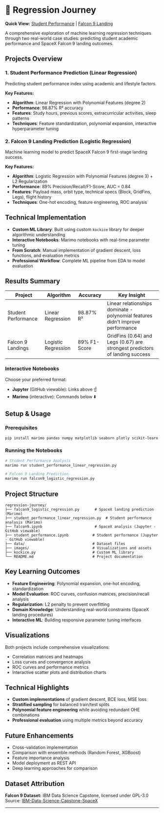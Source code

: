 # 🚀 Regression Journey

**Quick View:** [Student Performance](student_performance.ipynb) | [Falcon 9 Landing](falcon9.ipynb)

A comprehensive exploration of machine learning regression techniques through two real-world case studies: predicting student academic performance and SpaceX Falcon 9 landing outcomes.

## Projects Overview

### 1. Student Performance Prediction (Linear Regression)

Predicting student performance index using academic and lifestyle factors.

**Key Features:**

- **Algorithm**: Linear Regression with Polynomial Features (degree 2)
- **Performance**: 98.87% R² accuracy
- **Features**: Study hours, previous scores, extracurricular activities, sleep patterns
- **Techniques**: Feature standardization, polynomial expansion, interactive hyperparameter tuning

### 2. Falcon 9 Landing Prediction (Logistic Regression)

Machine learning model to predict SpaceX Falcon 9 first-stage landing success.

**Key Features:**

- **Algorithm**: Logistic Regression with Polynomial Features (degree 3) + L2 Regularization
- **Performance**: 89% Precision/Recall/F1-Score, AUC = 0.84
- **Features**: Payload mass, orbit type, technical specs (Block, GridFins, Legs), flight history
- **Techniques**: One-hot encoding, feature engineering, ROC analysis

## Technical Implementation

- **Custom ML Library**: Built using custom `kockice` library for deeper algorithmic understanding
- **Interactive Notebooks**: Marimo notebooks with real-time parameter tuning
- **From Scratch**: Manual implementation of gradient descent, loss functions, and evaluation metrics
- **Professional Workflow**: Complete ML pipeline from EDA to model evaluation

## Results Summary

| Project             | Algorithm           | Accuracy     | Key Insight                                                                    |
| ------------------- | ------------------- | ------------ | ------------------------------------------------------------------------------ |
| Student Performance | Linear Regression   | 98.87% R²    | Linear relationships dominate - polynomial features didn't improve performance |
| Falcon 9 Landings   | Logistic Regression | 89% F1-Score | GridFins (0.64) and Legs (0.67) are strongest predictors of landing success    |

### Interactive Notebooks

Choose your preferred format:

- **Jupyter** (GitHub viewable): Links above ☝️
- **Marimo** (interactive): Commands below ⬇️

## Setup & Usage

### Prerequisites

```bash
pip install marimo pandas numpy matplotlib seaborn plotly scikit-learn kagglehub
```

### Running the Notebooks

```bash
# Student Performance Analysis
marimo run student_performance_linear_regression.py

# Falcon 9 Landing Prediction
marimo run falcon9_logistic_regression.py
```

## Project Structure

```
regression-journey/
├── falcon9_logistic_regression.py       # SpaceX landing prediction (Marimo)
├── student_performance_linear_regression.py  # Student performance analysis (Marimo)
├── falcon9.ipynb                        # SpaceX analysis (Jupyter - GitHub viewable)
├── student_performance.ipynb           # Student performance (Jupyter - GitHub viewable)
├── data/                               # Dataset files
├── images/                             # Visualizations and assets
├── kockice.py                          # Custom ML library
└── README.md                           # Project documentation
```

## Key Learning Outcomes

- **Feature Engineering**: Polynomial expansion, one-hot encoding, standardization
- **Model Evaluation**: ROC curves, confusion matrices, precision/recall analysis
- **Regularization**: L2 penalty to prevent overfitting
- **Domain Knowledge**: Understanding real-world constraints (SpaceX landing procedures)
- **Interactive ML**: Building responsive parameter tuning interfaces

## Visualizations

Both projects include comprehensive visualizations:

- Correlation matrices and heatmaps
- Loss curves and convergence analysis
- ROC curves and performance metrics
- Interactive scatter plots and distribution charts

## Technical Highlights

- **Custom implementations** of gradient descent, BCE loss, MSE loss
- **Stratified sampling** for balanced train/test splits
- **Polynomial feature engineering** while avoiding redundant OHE combinations
- **Professional evaluation** using multiple metrics beyond accuracy

## Future Enhancements

- Cross-validation implementation
- Comparison with ensemble methods (Random Forest, XGBoost)
- Feature importance analysis
- Model deployment as REST API
- Deep learning approaches for comparison

## Dataset Attribution

**Falcon 9 Dataset:** IBM Data Science Capstone, licensed under GPL-3.0  
Source: [IBM-Data-Science-Capstone-SpaceX](https://github.com/chuksoo/IBM-Data-Science-Capstone-SpaceX/tree/main?tab=readme-ov-file)

---
